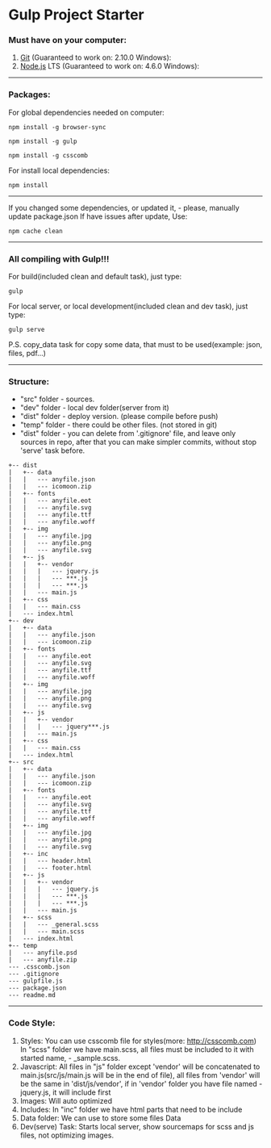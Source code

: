 # Gulp Project Starter
### Must have on your computer:
1. [Git](https://git-scm.com/download) (Guaranteed to work on: 2.10.0 Windows):
2. [Node.js](https://nodejs.org/en/download) LTS (Guaranteed to work on: 4.6.0 Windows):

-----------------------------------------------

### Packages:
For global dependencies needed on computer:
```
npm install -g browser-sync
```
```
npm install -g gulp
```
```
npm install -g csscomb
```
For install local dependencies:
```
npm install
```

-----------------------------------------------

If you changed some dependencies, or updated it, - please, manually update package.json
If have issues after update, Use:
```
npm cache clean
```

-----------------------------------------------

### All compiling with Gulp!!!
For build(included clean and default task), just type:
```
gulp
```
For local server, or local development(included clean and dev task), just type:
```
gulp serve
```

P.S.
copy_data task for copy some data, that must to be used(example: json, files, pdf...)

-----------------------------------------------

### Structure:
* "src" folder - sources.
* "dev" folder - local dev folder(server from it)
* "dist" folder - deploy version. (please compile before push)
* "temp" folder - there could be other files. (not stored in git)
* "dist" folder - you can delete from '.gitignore' file, and leave only sources in repo, after that you can make simpler commits, without stop 'serve' task before.

```
+-- dist
|   +-- data
|   |   --- anyfile.json
|   |   --- icomoon.zip
|   +-- fonts
|   |   --- anyfile.eot
|   |   --- anyfile.svg
|   |   --- anyfile.ttf
|   |   --- anyfile.woff
|   +-- img
|   |   --- anyfile.jpg
|   |   --- anyfile.png
|   |   --- anyfile.svg
|   +-- js
|   |   +-- vendor
|   |   |   --- jquery.js
|   |   |   --- ***.js
|   |   |   --- ***.js
|   |   --- main.js
|   +-- css
|   |   --- main.css
|   --- index.html
+-- dev
|   +-- data
|   |   --- anyfile.json
|   |   --- icomoon.zip
|   +-- fonts
|   |   --- anyfile.eot
|   |   --- anyfile.svg
|   |   --- anyfile.ttf
|   |   --- anyfile.woff
|   +-- img
|   |   --- anyfile.jpg
|   |   --- anyfile.png
|   |   --- anyfile.svg
|   +-- js
|   |   +-- vendor
|   |   |   --- jquery***.js
|   |   --- main.js
|   +-- css
|   |   --- main.css
|   --- index.html
+-- src
|   +-- data
|   |   --- anyfile.json
|   |   --- icomoon.zip
|   +-- fonts
|   |   --- anyfile.eot
|   |   --- anyfile.svg
|   |   --- anyfile.ttf
|   |   --- anyfile.woff
|   +-- img
|   |   --- anyfile.jpg
|   |   --- anyfile.png
|   |   --- anyfile.svg
|   +-- inc
|   |   --- header.html
|   |   --- footer.html
|   +-- js
|   |   +-- vendor
|   |   |   --- jquery.js
|   |   |   --- ***.js
|   |   |   --- ***.js
|   |   --- main.js
|   +-- scss
|   |   --- _general.scss
|   |   --- main.scss
|   --- index.html
+-- temp
|   --- anyfile.psd
|   --- anyfile.zip
--- .csscomb.json
--- .gitignore
--- gulpfile.js
--- package.json
--- readme.md
```

-----------------------------------------------

### Code Style:
1. Styles:
You can use csscomb file for styles(more: http://csscomb.com)
In "scss" folder we have main.scss, all files must be included to it with started name, - _sample.scss.
2. Javascript:
All files in "js" folder except 'vendor' will be concatenated to main.js(src/js/main.js will be in the end of file), all files from 'vendor' will be the same in 'dist/js/vendor', if in 'vendor' folder you have file named - jquery.js, it will include first
3. Images:
Will auto optimized
4. Includes:
In "inc" folder we have html parts that need to be include
5. Data folder:
We can use to store some files Data
6. Dev(serve) Task:
Starts local server, show sourcemaps for scss and js files, not optimizing images.